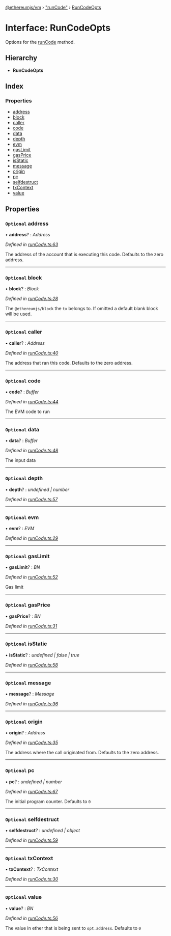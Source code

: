 [@ethereumjs/vm](../README.md) › ["runCode"](../modules/_runcode_.md) › [RunCodeOpts](_runcode_.runcodeopts.md)

# Interface: RunCodeOpts

Options for the [runCode](../classes/_index_.vm.md#runcode) method.

## Hierarchy

* **RunCodeOpts**

## Index

### Properties

* [address](_runcode_.runcodeopts.md#optional-address)
* [block](_runcode_.runcodeopts.md#optional-block)
* [caller](_runcode_.runcodeopts.md#optional-caller)
* [code](_runcode_.runcodeopts.md#optional-code)
* [data](_runcode_.runcodeopts.md#optional-data)
* [depth](_runcode_.runcodeopts.md#optional-depth)
* [evm](_runcode_.runcodeopts.md#optional-evm)
* [gasLimit](_runcode_.runcodeopts.md#optional-gaslimit)
* [gasPrice](_runcode_.runcodeopts.md#optional-gasprice)
* [isStatic](_runcode_.runcodeopts.md#optional-isstatic)
* [message](_runcode_.runcodeopts.md#optional-message)
* [origin](_runcode_.runcodeopts.md#optional-origin)
* [pc](_runcode_.runcodeopts.md#optional-pc)
* [selfdestruct](_runcode_.runcodeopts.md#optional-selfdestruct)
* [txContext](_runcode_.runcodeopts.md#optional-txcontext)
* [value](_runcode_.runcodeopts.md#optional-value)

## Properties

### `Optional` address

• **address**? : *Address*

*Defined in [runCode.ts:63](https://github.com/ethereumjs/ethereumjs-vm/blob/master/packages/vm/lib/runCode.ts#L63)*

The address of the account that is executing this code. Defaults to the zero address.

___

### `Optional` block

• **block**? : *Block*

*Defined in [runCode.ts:28](https://github.com/ethereumjs/ethereumjs-vm/blob/master/packages/vm/lib/runCode.ts#L28)*

The `@ethereumjs/block` the `tx` belongs to. If omitted a default blank block will be used.

___

### `Optional` caller

• **caller**? : *Address*

*Defined in [runCode.ts:40](https://github.com/ethereumjs/ethereumjs-vm/blob/master/packages/vm/lib/runCode.ts#L40)*

The address that ran this code. Defaults to the zero address.

___

### `Optional` code

• **code**? : *Buffer*

*Defined in [runCode.ts:44](https://github.com/ethereumjs/ethereumjs-vm/blob/master/packages/vm/lib/runCode.ts#L44)*

The EVM code to run

___

### `Optional` data

• **data**? : *Buffer*

*Defined in [runCode.ts:48](https://github.com/ethereumjs/ethereumjs-vm/blob/master/packages/vm/lib/runCode.ts#L48)*

The input data

___

### `Optional` depth

• **depth**? : *undefined | number*

*Defined in [runCode.ts:57](https://github.com/ethereumjs/ethereumjs-vm/blob/master/packages/vm/lib/runCode.ts#L57)*

___

### `Optional` evm

• **evm**? : *EVM*

*Defined in [runCode.ts:29](https://github.com/ethereumjs/ethereumjs-vm/blob/master/packages/vm/lib/runCode.ts#L29)*

___

### `Optional` gasLimit

• **gasLimit**? : *BN*

*Defined in [runCode.ts:52](https://github.com/ethereumjs/ethereumjs-vm/blob/master/packages/vm/lib/runCode.ts#L52)*

Gas limit

___

### `Optional` gasPrice

• **gasPrice**? : *BN*

*Defined in [runCode.ts:31](https://github.com/ethereumjs/ethereumjs-vm/blob/master/packages/vm/lib/runCode.ts#L31)*

___

### `Optional` isStatic

• **isStatic**? : *undefined | false | true*

*Defined in [runCode.ts:58](https://github.com/ethereumjs/ethereumjs-vm/blob/master/packages/vm/lib/runCode.ts#L58)*

___

### `Optional` message

• **message**? : *Message*

*Defined in [runCode.ts:36](https://github.com/ethereumjs/ethereumjs-vm/blob/master/packages/vm/lib/runCode.ts#L36)*

___

### `Optional` origin

• **origin**? : *Address*

*Defined in [runCode.ts:35](https://github.com/ethereumjs/ethereumjs-vm/blob/master/packages/vm/lib/runCode.ts#L35)*

The address where the call originated from. Defaults to the zero address.

___

### `Optional` pc

• **pc**? : *undefined | number*

*Defined in [runCode.ts:67](https://github.com/ethereumjs/ethereumjs-vm/blob/master/packages/vm/lib/runCode.ts#L67)*

The initial program counter. Defaults to `0`

___

### `Optional` selfdestruct

• **selfdestruct**? : *undefined | object*

*Defined in [runCode.ts:59](https://github.com/ethereumjs/ethereumjs-vm/blob/master/packages/vm/lib/runCode.ts#L59)*

___

### `Optional` txContext

• **txContext**? : *TxContext*

*Defined in [runCode.ts:30](https://github.com/ethereumjs/ethereumjs-vm/blob/master/packages/vm/lib/runCode.ts#L30)*

___

### `Optional` value

• **value**? : *BN*

*Defined in [runCode.ts:56](https://github.com/ethereumjs/ethereumjs-vm/blob/master/packages/vm/lib/runCode.ts#L56)*

The value in ether that is being sent to `opt.address`. Defaults to `0`
